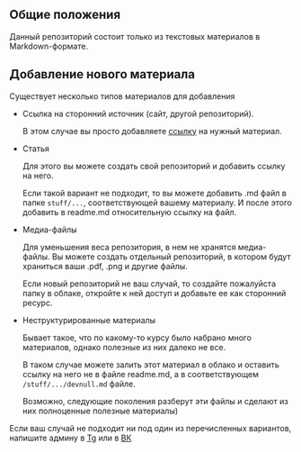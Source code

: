 ## Общие положения 

Данный репозиторий состоит только из текстовых материалов в Markdown-формате.


## Добавление нового материала 

Существует несколько типов материалов для добавления 

- Ссылка на сторонний источник (сайт, другой репозиторий). 
  
    В этом случае вы просто добавляете [ссылку](https://github.com/adam-p/Markdown-here/wiki/Markdown-Cheatsheet#links) на нужный материал.

- Статья

    Для этого вы можете создать свой репозиторий и добавить ссылку на него.
  
    Если такой вариант не подходит, то вы можете добавить .md файл в папке `stuff/...`, соответствующей вашему материалу. И после этого добавить в readme.md относительную ссылку на файл.
  
- Медиа-файлы

    Для уменьшения веса репозитория, в нем не хранятся медиа-файлы. Вы можете создать отдельный репозиторий, в котором будут храниться ваши .pdf, .png и другие файлы. 
    
    Если новый репозиторий не ваш случай, то создайте пожалуйста папку в облаке, откройте к ней доступ и добавьте ее как сторонний ресурс.
    
- Неструктурированные материалы

    Бывает такое, что по какому-то курсу было набрано много материалов, однако полезные из них далеко не все.
    
    В таком случае можете залить этот материал в облако и оставить ссылку на него не в файле readme.md, а в соответствующем `/stuff/.../devnull.md` файле.
    
    Возможно, следующие поколения разберут эти файлы и сделают из них полноценные полезные материалы)


Если ваш случай не подходит ни под один из перечисленных вариантов, напишите админу в [Tg](https://t.me/fenestron) или в [ВК](https://vk.com/fenestron)

